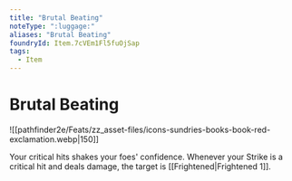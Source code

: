 ```yaml
---
title: "Brutal Beating"
noteType: ":luggage:"
aliases: "Brutal Beating"
foundryId: Item.7cVEm1Fl5fuOjSap
tags:
  - Item
---
```


# Brutal Beating
![[pathfinder2e/Feats/zz_asset-files/icons-sundries-books-book-red-exclamation.webp|150]]

Your critical hits shakes your foes' confidence. Whenever your Strike is a critical hit and deals damage, the target is [[Frightened|Frightened 1]].
